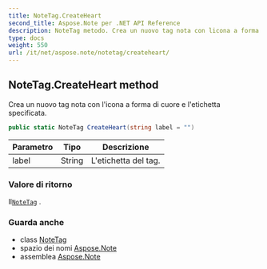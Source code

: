 ```yaml
---
title: NoteTag.CreateHeart
second_title: Aspose.Note per .NET API Reference
description: NoteTag metodo. Crea un nuovo tag nota con licona a forma di cuore e letichetta specificata.
type: docs
weight: 550
url: /it/net/aspose.note/notetag/createheart/
---
```

## NoteTag.CreateHeart method

Crea un nuovo tag nota con l'icona a forma di cuore e l'etichetta specificata.

```csharp
public static NoteTag CreateHeart(string label = "")
```

| Parametro | Tipo | Descrizione |
| --- | --- | --- |
| label | String | L'etichetta del tag. |

### Valore di ritorno

Il[`NoteTag`](../) .

### Guarda anche

* class [NoteTag](../)
* spazio dei nomi [Aspose.Note](../../notetag/)
* assemblea [Aspose.Note](../../../)


